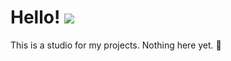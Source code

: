 # Hello! ![](https://raw.githubusercontent.com/socutewhitebear/socutewhitebear/refs/heads/main/waving-hand_1f44b.gif)
This is a studio for my projects. Nothing here yet. 🫤
